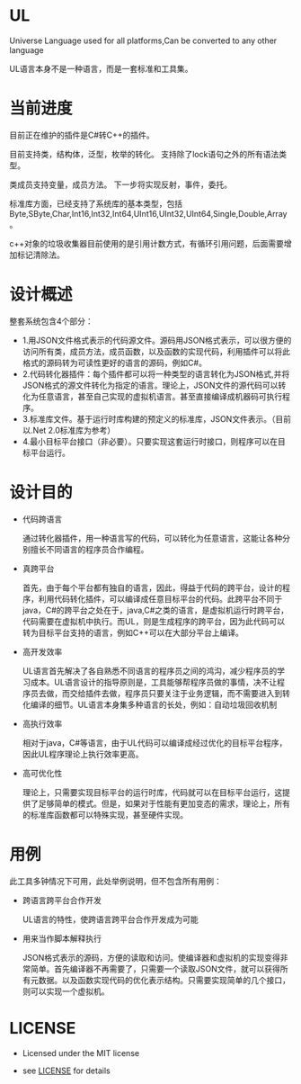 ﻿# UL
Universe Language used for all platforms,Can be converted to any other language

UL语言本身不是一种语言，而是一套标准和工具集。

# 当前进度

目前正在维护的插件是C#转C++的插件。

目前支持类，结构体，泛型，枚举的转化。
支持除了lock语句之外的所有语法类型。

类成员支持变量，成员方法。
下一步将实现反射，事件，委托。

标准库方面，已经支持了系统库的基本类型，包括Byte,SByte,Char,Int16,Int32,Int64,UInt16,UInt32,UInt64,Single,Double,Array。

c++对象的垃圾收集器目前使用的是引用计数方式，有循环引用问题，后面需要增加标记清除法。


# 设计概述
整套系统包含4个部分：
- 1.用JSON文件格式表示的代码源文件。源码用JSON格式表示，可以很方便的访问所有类，成员方法，成员函数，以及函数的实现代码，利用插件可以将此格式的源码转为可读性更好的语言的源码，例如C#。
- 2.代码转化器插件：每个插件都可以将一种类型的语言转化为JSON格式,并将JSON格式的源文件转化为指定的语言。理论上，JSON文件的源代码可以转化为任意语言，甚至自己实现的虚拟机语言。甚至直接编译成机器码可执行程序。
- 3.标准库文件。基于运行时库构建的预定义的标准库，JSON文件表示。（目前以.Net 2.0标准库为参考）
- 4.最小目标平台接口（非必要）。只要实现这套运行时接口，则程序可以在目标平台运行。

# 设计目的
- 代码跨语言

  通过转化器插件，用一种语言写的代码，可以转化为任意语言，这能让各种分别擅长不同语言的程序员合作编程。
- 真跨平台

  首先，由于每个平台都有独自的语言，因此，得益于代码的跨平台，设计的程序，利用代码转化插件，可以编译成任意目标平台的代码。此跨平台不同于java，C#的跨平台之处在于，java,C#之类的语言，是虚拟机运行时跨平台，代码需要在虚拟机中执行。而UL，则是生成程序的跨平台，因为此代码可以转为目标平台支持的语言，例如C++可以在大部分平台上编译。
- 高开发效率

  UL语言首先解决了各自熟悉不同语言的程序员之间的鸿沟，减少程序员的学习成本。UL语言设计的指导原则是，工具能够帮程序员做的事情，决不让程序员去做，而交给插件去做，程序员只要关注于业务逻辑，而不需要进入到转化编译的细节。UL语言本身集多种语言的长处，例如：自动垃圾回收机制
- 高执行效率

  相对于java，C#等语言，由于UL代码可以编译成经过优化的目标平台程序，因此UL程序理论上执行效率更高。
- 高可优化性

  理论上，只需要实现目标平台的运行时库，代码就可以在目标平台运行，这提供了足够简单的模式。但是，如果对于性能有更加变态的需求，理论上，所有的标准库函数都可以特殊实现，甚至硬件实现。

# 用例

此工具多钟情况下可用，此处举例说明，但不包含所有用例：

- 跨语言跨平台合作开发

  UL语言的特性，使跨语言跨平台合作开发成为可能
- 用来当作脚本解释执行

  JSON格式表示的源码，方便的读取和访问。使编译器和虚拟机的实现变得非常简单。首先编译器不再需要了，只需要一个读取JSON文件，就可以获得所有元数据。以及函数实现代码的优化表示结构。只需要实现简单的几个接口，则可以实现一个虚拟机。

# LICENSE
- Licensed under the MIT license

- see [LICENSE](https://github.com/xiongfang/UL/blob/master/LICENSE) for details
